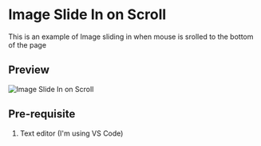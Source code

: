 # Image Slide In on Scroll
This is an example of Image sliding in when mouse is srolled to the bottom of the page

## Preview
![Image Slide In on Scroll](https://raw.githubusercontent.com/hasaneljabir/image-slide-in-on-scroll/master/preview/image-slide-in-on-scroll.png)

## Pre-requisite
1. Text editor (I'm using VS Code)
